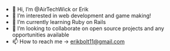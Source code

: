 - 👋 Hi, I’m @AirTechWick or Erik
- 👀 I’m interested in web development and game making!
- 🌱 I’m currently learning Ruby on Rails
- 💞️ I’m looking to collaborate on open source projects and any opportunities available
- 📫 How to reach me -> erikbolt11@gmail.com

<!---
AirTechWick/AirTechWick is a ✨ special ✨ repository because its `README.md` (this file) appears on your GitHub profile.
You can click the Preview link to take a look at your changes.
--->
